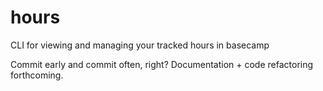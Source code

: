 hours
=====

CLI for viewing and managing your tracked hours in basecamp

Commit early and commit often, right? Documentation + code refactoring forthcoming.
